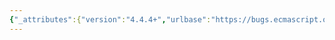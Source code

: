 ```yaml
---
{"_attributes":{"version":"4.4.4+","urlbase":"https://bugs.ecmascript.org/","maintainer":"dherman@mozilla.com"},"bug":{"bug_id":469,"creation_ts":"2012-07-09 00:19:00 -0700","short_desc":"Clarify whether supplementary Unicode symbols are allowed in Identifiers or not","delta_ts":"2013-10-18 15:30:18 -0700","product":"Draft for 6th Edition","component":"technical issue","version":"Rev 9: July 8, 2012 Draft","rep_platform":"All","op_sys":"All","bug_status":"RESOLVED","resolution":"FIXED","priority":"Normal","bug_severity":"normal","everconfirmed":true,"reporter":{"uid":"mathias","name":"Mathias Bynens"},"assigned_to":{"uid":"allen","name":"Allen Wirfs-Brock"},"cc":["ecmascriptbugs","mathias"],"long_desc":[{"commentid":1196,"comment_count":0,"who":{"uid":"mathias","name":"Mathias Bynens"},"bug_when":"2012-07-09 00:19:38 -0700","thetext":"ECMAScript 5.1:\n\n> Throughout the rest of this document, the phrase “code unit” and the word “character” will be used to refer to a 16-bit unsigned value used to represent a single 16-bit unit of text.\n\nThis effectively meant that supplementary Unicode characters (e.g. 丽, i.e. U+2F800 CJK Compatibility Ideograph, which is listed in the [Lo] category) are disallowed in identifier names, as JavaScript interprets them as two individual surrogate halves (e.g. \\uD87E\\uDC00) which don’t match any of the allowed Unicode categories.\n\nDid this change now that the spec defines “Unicode character” as a code point (rather than a code unit)? Specifically:\n\nUnicodeIDStart ::\n  any Unicode character with the Unicode property “ID_Start”.\nUnicodeIDStart ::\n  any Unicode character with the Unicode property “ID_Continue”\n\nIf I understood correctly, this production matches non-BMP symbols as well. Following that logic, e.g. `\\uD87E\\uDC00` would be disallowed as an IdentifierName (because these surrogate halves don’t have these Unicode properties) although `\\u{2F800}` would be allowed. If this is the case, it’s very confusing. And then, what would happen if the raw Unicode symbol would be used? Would it behave similar to the Unicode code point escape or similar to the surrogates-based Unicode escape sequence?\n\nEither way, could this be clarified please?"},{"commentid":1201,"comment_count":1,"who":{"uid":"mathias","name":"Mathias Bynens"},"bug_when":"2012-07-09 02:51:30 -0700","thetext":"(Note that the second `UnicodeIDStart` occurence should say `UnicodeIDContinue` instead; see bug 465.)"},{"commentid":1222,"comment_count":2,"who":{"uid":"allen","name":"Allen Wirfs-Brock"},"bug_when":"2012-07-09 10:20:17 -0700","thetext":"(In reply to comment #0)\n> ECMAScript 5.1:\n> \n> > Throughout the rest of this document, the phrase “code unit” and the word “character” will be used to refer to a 16-bit unsigned value used to represent a single 16-bit unit of text.\n> \n> This effectively meant that supplementary Unicode characters (e.g. 丽, i.e.\n> U+2F800 CJK Compatibility Ideograph, which is listed in the [Lo] category) are\n> disallowed in identifier names, as JavaScript interprets them as two individual\n> surrogate halves (e.g. \\uD87E\\uDC00) which don’t match any of the allowed\n> Unicode categories.\n\nYes, the language of ES5.1 and also ES<5 (using slight different language) seems to disallow supplementary Unicode characters in identifiers.  I don't know whether or not any implementations allowed them. Do you have any data on that?\n\n> \n> Did this change now that the spec defines “Unicode character” as a code point\n> (rather than a code unit)? Specifically:\n\nyes, supplementary characters are now allowed in identifiers if they are ID_Start or ID_Continue characters\n\n> ...\n> If I understood correctly, this production matches non-BMP symbols as well.\n> Following that logic, e.g. `\\uD87E\\uDC00` would be disallowed as an\n> IdentifierName (because these surrogate halves don’t have these Unicode\n> properties) although `\\u{2F800}` would be allowed. If this is the case, it’s\n> very confusing.\n\nThat is exactly the case, according to this draft. Logically the alphabet of the lexical grammar consists of abstract Unicode characters not UTF-16 code units. Each \\uNNNN escape represents a single Unicode character and neither U+D87E nor U+DC00 are Unicode ID characters. No UTF-16 decoding of pairs of \\uNNNN escapes are done as part of lexical recognition. If somebody wants to use an escape to insert a supplementary character into an identifier they should use the \\u{} form.\n\nThis doesn't create a backwards compatibility problem, assuming that implementations currently don't recognize supplementary character UTF-16 escape sequences such as \\uD87E\\uDC00 as valid identifier characters. \n\nI'm also not sure why you find this confusing. The general rule is that logically source code consists of abstract Unicode characters  and that Unicode escapes (both \\uNNNN and \\u{}) represent a single Unicode character (code point).\n\nWe could explicit define the identifier grammar to recognize surrogate pair escape sequences (eg, \\uD87E\\uDC00) in identifiers, but why would that be less confusing? Instead of the simple rule: source text is logically full Unicode characters, we would be adding: except that in identifiers you can use UTF-16 escape sequences.  Isn't that more complex and potentially more confusing.  The best approach will be for people to only use \\u{} notation and consider \\uNNNN as obsolete. \n \n> And then, what would happen if the raw Unicode symbol would be\n> used? Would it behave similar to the Unicode code point escape or similar to\n> the surrogates-based Unicode escape sequence?\n\nIt would be treated as the Unicode character that it is. \n\nThe key point is that we are defining ECMAScript source code in terms of true Unicode characters.  The language definition doesn't care about encodings such as UTF-8, UTF-16, UTF-32, or even whether source files are store using some other character set such as BIG5. It is up to an ECMAScript implementation to decide which external character encoding it is able to process and to internally logically translate source text in those encoding into abstract Unicode characters. \n\n> \n> Either way, could this be clarified please?\n\nI can work on that, but is the specification text actually unclear or are you just applying your own assumptions when reading it. What specific statements in the spec. to you find to actually be unclear?"},{"commentid":1268,"comment_count":3,"who":{"uid":"mathias","name":"Mathias Bynens"},"bug_when":"2012-07-10 00:12:47 -0700","thetext":"(In reply to comment #2)\n> Yes, the language of ES5.1 and also ES<5 (using slight different language)\n> seems to disallow supplementary Unicode characters in identifiers.  I don't\n> know whether or not any implementations allowed them. Do you have any data on\n> that?\n\nAFAIK no implementation allows this, which is a good thing indeed. (Tested in recent versions of Firefox, Opera, Chrome, Safari.)\n\n> I'm also not sure why you find this confusing. The general rule is that\n> logically source code consists of abstract Unicode characters  and that Unicode\n> escapes (both \\uNNNN and \\u{}) represent a single Unicode character (code\n> point).\n\nWhat’s confusing IMHO is that with the current spec, a supplementary Unicode character is both valid and invalid in an Identifier, depending on how it’s represented (as a surrogate pair: not allowed; Unicode code point escape or raw character: valid). With ES5 you could say “this symbol may / may not be used in an identifier” but now it gets harder to explain.\n\nIf you don’t think that’s a problem, feel free to close this issue."},{"commentid":1275,"comment_count":4,"who":{"uid":"ecmascriptbugs","name":"Norbert"},"bug_when":"2012-07-11 17:27:28 -0700","thetext":"I think we have to treat \\uDxxx\\uDyyy, where 0x800 ≤ xxx < 0xC00 ≤ yyy ≤ 0xFFF, as a single code point in all situations. There are tools around that convert any non-ASCII characters into (old-style) Unicode escapes. These escape sequence pairs have been used to represent supplementary characters in ES5 string literals, regular expression literals, and JSON input, and work in many cases (although not in all parts of regular expressions)."},{"commentid":1361,"comment_count":5,"who":{"uid":"allen","name":"Allen Wirfs-Brock"},"bug_when":"2012-07-16 16:06:27 -0700","thetext":"(In reply to comment #4)\n> I think we have to treat \\uDxxx\\uDyyy, where 0x800 ≤ xxx < 0xC00 ≤ yyy ≤ 0xFFF,\n> as a single code point in all situations. There are tools around that convert\n> any non-ASCII characters into (old-style) Unicode escapes. These escape\n> sequence pairs have been used to represent supplementary characters in ES5\n> string literals, regular expression literals, and JSON input, and work in many\n> cases (although not in all parts of regular expressions).\n\nAll the situations you name above are literals that already covered in the July 8 draft (except for RegExps, but that is simply because that that section has not yet been updated\".  What is currently excluded by the draft is recognizing \\uDxxx\\uDyyy sequences in non-literal contexts such as IdentifierName or Punctuators.  It appears that existing browsers report errors in such situations so there are no backwards compatibility issues in that regard."},{"commentid":1363,"comment_count":6,"who":{"uid":"ecmascriptbugs","name":"Norbert"},"bug_when":"2012-07-17 13:31:47 -0700","thetext":"(In reply to comment #5)\nSee the ongoing discussion on es-discuss, including\nhttps://mail.mozilla.org/pipermail/es-discuss/2012-July/024097.html"},{"commentid":5220,"comment_count":7,"who":{"uid":"mathias","name":"Mathias Bynens"},"bug_when":"2013-08-24 14:24:51 -0700","thetext":"(In reply to comment #4)\n> I think we have to treat \\uDxxx\\uDyyy, where 0x800 ≤ xxx < 0xC00 ≤ yyy ≤ 0xFFF,\n> as a single code point in all situations. There are tools around that convert\n> any non-ASCII characters into (old-style) Unicode escapes. These escape\n> sequence pairs have been used to represent supplementary characters in ES5\n> string literals, regular expression literals, and JSON input, and work in many\n> cases (although not in all parts of regular expressions).\n\n+9001 to this.\n\nMaking this happen this would make it possible to create an ES5 polyfill for `String.isIdentifier{Start,Part}`. As long as `String.isIdentifierStart('\\uD87E\\uDC00')` and `String.isIdentifierStart('\\u{2F800}')` are expected to return different results, this is impossible."},{"commentid":5908,"comment_count":8,"who":{"uid":"allen","name":"Allen Wirfs-Brock"},"bug_when":"2013-10-18 15:30:18 -0700","thetext":"Just to summarize what is specified in the ES6\n\nwithin string literals, regular expression literals, and template literals non-BMP characters can be expressed directly as SourceCharacters or by using \\u{xxxxx} escapes, or by using a sequence of two \\uxxxx escapes that form a valid surrogate pair.\n\nwithin identifiers and keywords (but there are no keywords containing non-BMP code points)  non-BMP characters can be expressed directly or by \\u{xxxxx} escapes.  However a \\uxxxx\\uxxxx sequence will not be recognized as valid non-BMP identifier characters.  If you want to put escaped non-BMP characters into an identified use the \\u{xxxxx} form"}]}}
---
```

